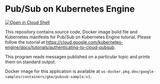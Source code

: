 # Pub/Sub on Kubernetes Engine

[![Open in Cloud Shell](https://gstatic.com/cloudssh/images/open-btn.svg)](https://ssh.cloud.google.com/cloudshell/editor?cloudshell_git_repo=https://github.com/GoogleCloudPlatform/kubernetes-engine-samples&cloudshell_tutorial=README.md&cloudshell_workspace=cloud-pubsub/)

This repository contains source code, Docker image build file and Kubernetes
manifests for Pub/Sub on Kubernetes Engine tutorial. Please follow the tutorial
at https://cloud.google.com/kubernetes-engine/docs/tutorials/authenticating-to-cloud-pubsub.

This program reads messages published on a particular topic and prints them on
standard output.

Docker image for this application is available at
`us-docker.pkg.dev/google-samples/containers/gke/pubsub-sample:v1`.
